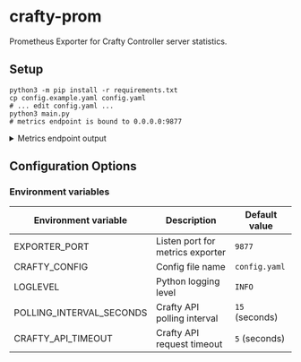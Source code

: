 crafty-prom
===========

Prometheus Exporter for Crafty Controller server statistics.

## Setup

```
python3 -m pip install -r requirements.txt
cp config.example.yaml config.yaml
# ... edit config.yaml ...
python3 main.py
# metrics endpoint is bound to 0.0.0.0:9877
```

<details>
  <summary>Metrics endpoint output</summary>

```ini
# HELP crashed Server has crashed
# TYPE crashed gauge
crashed{server_id="e191c9c8-8d22-485c-b517-37f4e991aa3f"} 0.0
crashed{server_id="b5cb2946-ccca-4a80-b2fc-eb27a7ff40c2"} 0.0
# HELP cpu_usage Current CPU usage
# TYPE cpu_usage gauge
cpu_usage{server_id="e191c9c8-8d22-485c-b517-37f4e991aa3f"} 7.25
cpu_usage{server_id="b5cb2946-ccca-4a80-b2fc-eb27a7ff40c2"} 0.0
# HELP created_seconds_total Created seconds ago
# TYPE created_seconds_total counter
created_seconds_total{server_id="e191c9c8-8d22-485c-b517-37f4e991aa3f"} 510132.477375
created_seconds_total{server_id="b5cb2946-ccca-4a80-b2fc-eb27a7ff40c2"} 91487.065666
# HELP connection_info Connection data
# TYPE connection_info gauge
connection_info{description="38C3 Survival",hostname="s1.minny.io",server_id="e191c9c8-8d22-485c-b517-37f4e991aa3f",server_port="25568",server_type="minecraft-java",version="1.21.4",world_name="38C3 Survival"} 1.0
connection_info{description="A Minecraft Server",hostname="s2.minny.io",server_id="b5cb2946-ccca-4a80-b2fc-eb27a7ff40c2",server_port="25565",server_type="minecraft-java",version="Paper 1.21.4",world_name="38c3 Plugin"} 1.0
# HELP players_online Players online
# TYPE players_online gauge
players_online{server_id="e191c9c8-8d22-485c-b517-37f4e991aa3f"} 7.0
players_online{server_id="b5cb2946-ccca-4a80-b2fc-eb27a7ff40c2"} 0.0
# HELP players_max Max players count
# TYPE players_max gauge
players_max{server_id="e191c9c8-8d22-485c-b517-37f4e991aa3f"} 64.0
players_max{server_id="b5cb2946-ccca-4a80-b2fc-eb27a7ff40c2"} 20.0
# HELP memory_usage_mb Current memory usage in MB
# TYPE memory_usage_mb gauge
memory_usage_mb{server_id="e191c9c8-8d22-485c-b517-37f4e991aa3f"} 4800.0
memory_usage_mb{server_id="b5cb2946-ccca-4a80-b2fc-eb27a7ff40c2"} 1900.0
# HELP memory_percent Current memory usage percent
# TYPE memory_percent gauge
memory_percent{server_id="e191c9c8-8d22-485c-b517-37f4e991aa3f"} 31.0
memory_percent{server_id="b5cb2946-ccca-4a80-b2fc-eb27a7ff40c2"} 12.0
# HELP running Server is running
# TYPE running gauge
running{server_id="e191c9c8-8d22-485c-b517-37f4e991aa3f"} 1.0
running{server_id="b5cb2946-ccca-4a80-b2fc-eb27a7ff40c2"} 1.0
# HELP started_seconds_total Started seconds ago
# TYPE started_seconds_total counter
started_seconds_total{server_id="e191c9c8-8d22-485c-b517-37f4e991aa3f"} 101611.18148
started_seconds_total{server_id="b5cb2946-ccca-4a80-b2fc-eb27a7ff40c2"} 78869.181971
# HELP world_size_mb World size in MB
# TYPE world_size_mb gauge
world_size_mb{server_id="e191c9c8-8d22-485c-b517-37f4e991aa3f"} 1016.0
world_size_mb{server_id="b5cb2946-ccca-4a80-b2fc-eb27a7ff40c2"} 242.6
```
</details>

## Configuration Options

### Environment variables
       
| Environment variable     | Description                      | Default value  |
| ------------------------ | -------------------------------- | -------------- |
| EXPORTER_PORT            | Listen port for metrics exporter | `9877`         |
| CRAFTY_CONFIG            | Config file name                 | `config.yaml`  |
| LOGLEVEL                 | Python logging level             | `INFO`         |
| POLLING_INTERVAL_SECONDS | Crafty API polling interval      | `15` (seconds) |
| CRAFTY_API_TIMEOUT       | Crafty API request timeout       | `5` (seconds) |
